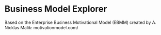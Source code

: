 # Business Model Explorer

Based on the Enterprise Business Motivational Model (EBMM) created by A. Nicklas Malik: motivationmodel.com/
